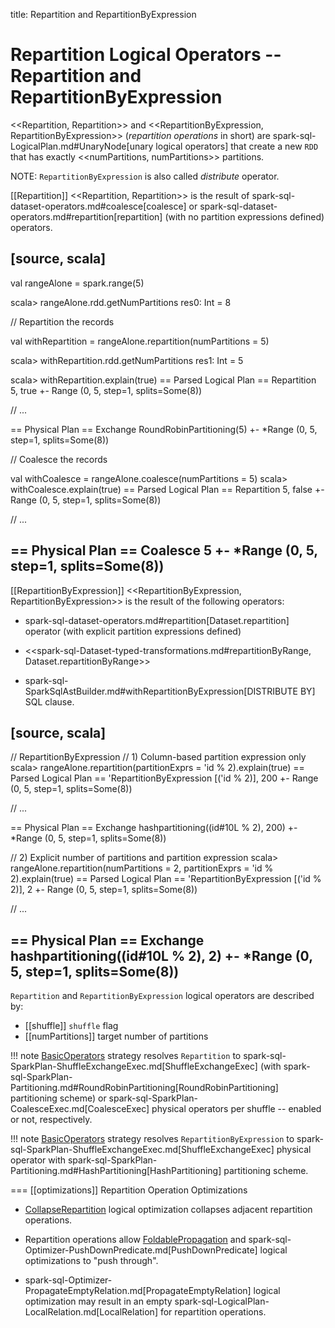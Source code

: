 title: Repartition and RepartitionByExpression

# Repartition Logical Operators -- Repartition and RepartitionByExpression

<<Repartition, Repartition>> and <<RepartitionByExpression, RepartitionByExpression>> (*repartition operations* in short) are spark-sql-LogicalPlan.md#UnaryNode[unary logical operators] that create a new `RDD` that has exactly <<numPartitions, numPartitions>> partitions.

NOTE: `RepartitionByExpression` is also called *distribute* operator.

[[Repartition]]
<<Repartition, Repartition>> is the result of spark-sql-dataset-operators.md#coalesce[coalesce] or spark-sql-dataset-operators.md#repartition[repartition] (with no partition expressions defined) operators.

[source, scala]
----
val rangeAlone = spark.range(5)

scala> rangeAlone.rdd.getNumPartitions
res0: Int = 8

// Repartition the records

val withRepartition = rangeAlone.repartition(numPartitions = 5)

scala> withRepartition.rdd.getNumPartitions
res1: Int = 5

scala> withRepartition.explain(true)
== Parsed Logical Plan ==
Repartition 5, true
+- Range (0, 5, step=1, splits=Some(8))

// ...

== Physical Plan ==
Exchange RoundRobinPartitioning(5)
+- *Range (0, 5, step=1, splits=Some(8))

// Coalesce the records

val withCoalesce = rangeAlone.coalesce(numPartitions = 5)
scala> withCoalesce.explain(true)
== Parsed Logical Plan ==
Repartition 5, false
+- Range (0, 5, step=1, splits=Some(8))

// ...

== Physical Plan ==
Coalesce 5
+- *Range (0, 5, step=1, splits=Some(8))
----

[[RepartitionByExpression]]
<<RepartitionByExpression, RepartitionByExpression>> is the result of the following operators:

* spark-sql-dataset-operators.md#repartition[Dataset.repartition] operator (with explicit partition expressions defined)

* <<spark-sql-Dataset-typed-transformations.md#repartitionByRange, Dataset.repartitionByRange>>

* spark-sql-SparkSqlAstBuilder.md#withRepartitionByExpression[DISTRIBUTE BY] SQL clause.

[source, scala]
----
// RepartitionByExpression
// 1) Column-based partition expression only
scala> rangeAlone.repartition(partitionExprs = 'id % 2).explain(true)
== Parsed Logical Plan ==
'RepartitionByExpression [('id % 2)], 200
+- Range (0, 5, step=1, splits=Some(8))

// ...

== Physical Plan ==
Exchange hashpartitioning((id#10L % 2), 200)
+- *Range (0, 5, step=1, splits=Some(8))

// 2) Explicit number of partitions and partition expression
scala> rangeAlone.repartition(numPartitions = 2, partitionExprs = 'id % 2).explain(true)
== Parsed Logical Plan ==
'RepartitionByExpression [('id % 2)], 2
+- Range (0, 5, step=1, splits=Some(8))

// ...

== Physical Plan ==
Exchange hashpartitioning((id#10L % 2), 2)
+- *Range (0, 5, step=1, splits=Some(8))
----

`Repartition` and `RepartitionByExpression` logical operators are described by:

* [[shuffle]] `shuffle` flag
* [[numPartitions]] target number of partitions

!!! note
    [BasicOperators](../execution-planning-strategies/BasicOperators.md) strategy resolves `Repartition` to spark-sql-SparkPlan-ShuffleExchangeExec.md[ShuffleExchangeExec] (with spark-sql-SparkPlan-Partitioning.md#RoundRobinPartitioning[RoundRobinPartitioning] partitioning scheme) or spark-sql-SparkPlan-CoalesceExec.md[CoalesceExec] physical operators per shuffle -- enabled or not, respectively.

!!! note
    [BasicOperators](../execution-planning-strategies/BasicOperators.md) strategy resolves `RepartitionByExpression` to spark-sql-SparkPlan-ShuffleExchangeExec.md[ShuffleExchangeExec] physical operator with spark-sql-SparkPlan-Partitioning.md#HashPartitioning[HashPartitioning] partitioning scheme.

=== [[optimizations]] Repartition Operation Optimizations

* [CollapseRepartition](../Optimizer.md#CollapseRepartition) logical optimization collapses adjacent repartition operations.

* Repartition operations allow [FoldablePropagation](../Optimizer.md#FoldablePropagation) and spark-sql-Optimizer-PushDownPredicate.md[PushDownPredicate] logical optimizations to "push through".

* spark-sql-Optimizer-PropagateEmptyRelation.md[PropagateEmptyRelation] logical optimization may result in an empty spark-sql-LogicalPlan-LocalRelation.md[LocalRelation] for repartition operations.
